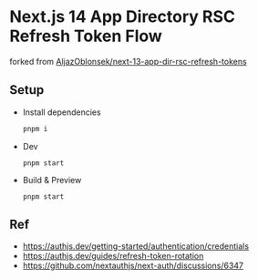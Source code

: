 # Next.js 14 App Directory RSC Refresh Token Flow

forked from [AljazOblonsek/next-13-app-dir-rsc-refresh-tokens](https://github.com/AljazOblonsek/next-13-app-dir-rsc-refresh-tokens)

## Setup

- Install dependencies
  ```bash
  pnpm i
  ```
- Dev
  ```
  pnpm start
  ```
- Build & Preview
  ```
  pnpm start
  ```

## Ref

- https://authjs.dev/getting-started/authentication/credentials
- https://authjs.dev/guides/refresh-token-rotation
- https://github.com/nextauthjs/next-auth/discussions/6347


